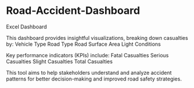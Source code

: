 # Road-Accident-Dashboard
Excel Dashboard

This dashboard provides insightful visualizations, breaking down casualties by:
Vehicle Type
Road Type
Road Surface
Area
Light Conditions

Key performance indicators (KPIs) include:
Fatal Casualties
Serious Casualties
Slight Casualties
Total Casualties

This tool aims to help stakeholders understand and analyze accident patterns for better decision-making and improved road safety strategies.
